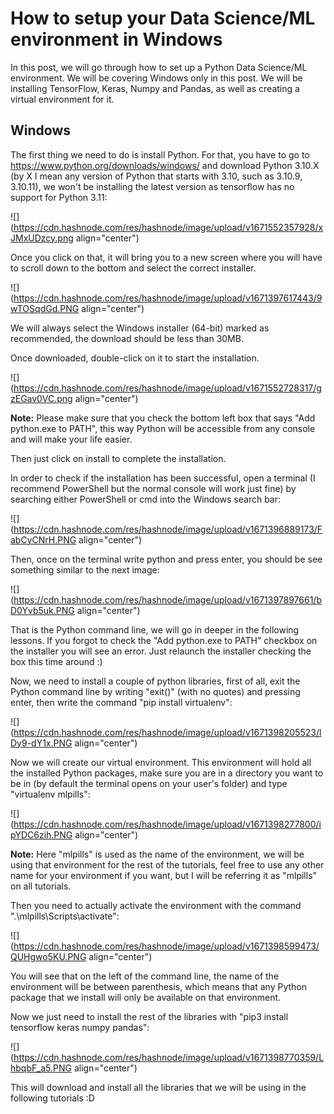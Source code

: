 # How to setup your Data Science/ML environment in Windows

In this post, we will go through how to set up a Python Data Science/ML environment. We will be covering Windows only in this post. We will be installing TensorFlow, Keras, Numpy and Pandas, as well as creating a virtual environment for it.

## Windows

The first thing we need to do is install Python. For that, you have to go to https://www.python.org/downloads/windows/ and download Python 3.10.X (by X I mean any version of Python that starts with 3.10, such as 3.10.9, 3.10.11), we won't be installing the latest version as tensorflow has no support for Python 3.11:

![](https://cdn.hashnode.com/res/hashnode/image/upload/v1671552357928/xJMxUDzcy.png align="center")

Once you click on that, it will bring you to a new screen where you will have to scroll down to the bottom and select the correct installer.

![](https://cdn.hashnode.com/res/hashnode/image/upload/v1671397617443/9wTOSqdGd.PNG align="center")

We will always select the Windows installer (64-bit) marked as recommended, the download should be less than 30MB.

Once downloaded, double-click on it to start the installation.

![](https://cdn.hashnode.com/res/hashnode/image/upload/v1671552728317/gzEGav0VC.png align="center")

**Note:** Please make sure that you check the bottom left box that says "Add python.exe to PATH", this way Python will be accessible from any console and will make your life easier.

Then just click on install to complete the installation.

In order to check if the installation has been successful, open a terminal (I recommend PowerShell but the normal console will work just fine) by searching either PowerShell or cmd into the Windows search bar:

![](https://cdn.hashnode.com/res/hashnode/image/upload/v1671396889173/FabCyCNrH.PNG align="center")

Then, once on the terminal write python and press enter, you should be see something similar to the next image:

![](https://cdn.hashnode.com/res/hashnode/image/upload/v1671397897661/bD0Yvb5uk.PNG align="center")

That is the Python command line, we will go in deeper in the following lessons. If you forgot to check the "Add python.exe to PATH" checkbox on the installer you will see an error. Just relaunch the installer checking the box this time around :)

Now, we need to install a couple of python libraries, first of all, exit the Python command line by writing "exit()" (with no quotes) and pressing enter, then write the command "pip install virtualenv":

![](https://cdn.hashnode.com/res/hashnode/image/upload/v1671398205523/lDy9-dY1x.PNG align="center")

Now we will create our virtual environment. This environment will hold all the installed Python packages, make sure you are in a directory you want to be in (by default the terminal opens on your user's folder) and type "virtualenv mlpills":

![](https://cdn.hashnode.com/res/hashnode/image/upload/v1671398277800/ipYDC6zih.PNG align="center")

**Note:** Here "mlpills" is used as the name of the environment, we will be using that environment for the rest of the tutorials, feel free to use any other name for your environment if you want, but I will be referring it as "mlpills" on all tutorials.

Then you need to actually activate the environment with the command ".\\mlpills\\Scripts\\activate":

![](https://cdn.hashnode.com/res/hashnode/image/upload/v1671398599473/QUHgwo5KU.PNG align="center")

You will see that on the left of the command line, the name of the environment will be between parenthesis, which means that any Python package that we install will only be available on that environment.

Now we just need to install the rest of the libraries with "pip3 install tensorflow keras numpy pandas":

![](https://cdn.hashnode.com/res/hashnode/image/upload/v1671398770359/LhbqbF_a5.PNG align="center")

This will download and install all the libraries that we will be using in the following tutorials :D